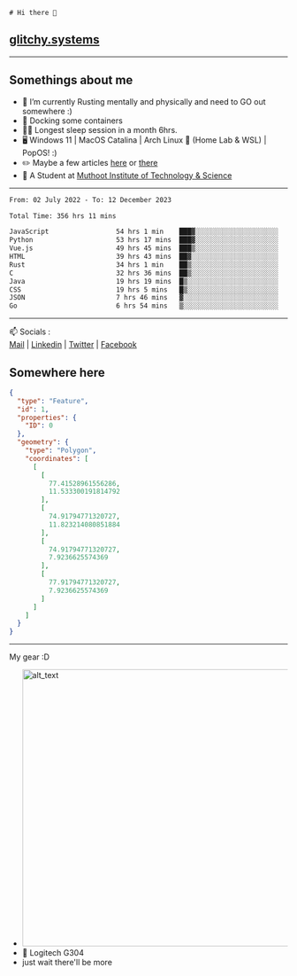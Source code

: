 ```
# Hi there 👋
```
## [glitchy.systems](https://glitchy.systems)
---

## Somethings about me



- 🌱 I’m currently Rusting mentally and physically and need to GO out somewhere :)
- 🐋 Docking some containers
- 😶‍🌫️ Longest sleep session in a month 6hrs.
- 🖥️ Windows 11 | MacOS Catalina | Arch Linux 🦩 (Home Lab & WSL) | PopOS! :)
- ✏️ Maybe a few articles [here](https://medium.com/@advaithnarayanan8) or [there](https://medium.com/@advaithnarayanan8)
- 📑 A Student at [Muthoot Institute of Technology & Science](https://mgmits.ac.in/)



---

<!--START_SECTION:waka-->

```txt
From: 02 July 2022 - To: 12 December 2023

Total Time: 356 hrs 11 mins

JavaScript                 54 hrs 1 min    ███▓░░░░░░░░░░░░░░░░░░░░░   15.17 %
Python                     53 hrs 17 mins  ███▓░░░░░░░░░░░░░░░░░░░░░   14.96 %
Vue.js                     49 hrs 45 mins  ███▒░░░░░░░░░░░░░░░░░░░░░   13.97 %
HTML                       39 hrs 43 mins  ██▓░░░░░░░░░░░░░░░░░░░░░░   11.15 %
Rust                       34 hrs 1 min    ██▒░░░░░░░░░░░░░░░░░░░░░░   09.55 %
C                          32 hrs 36 mins  ██▒░░░░░░░░░░░░░░░░░░░░░░   09.15 %
Java                       19 hrs 19 mins  █▒░░░░░░░░░░░░░░░░░░░░░░░   05.42 %
CSS                        19 hrs 5 mins   █▒░░░░░░░░░░░░░░░░░░░░░░░   05.36 %
JSON                       7 hrs 46 mins   ▓░░░░░░░░░░░░░░░░░░░░░░░░   02.18 %
Go                         6 hrs 54 mins   ▒░░░░░░░░░░░░░░░░░░░░░░░░   01.94 %
```

<!--END_SECTION:waka-->

---

📫 Socials :<br>
[Mail](mailto:advaithnarayanan8@gmail.com) | [Linkedin](https://www.linkedin.com/in/advaith-narayanan-a72152214/) | [Twitter](https://twitter.com/advaithnarayan) | [Facebook](https://screenmessage.com/qinq)

## Somewhere here

```geojson
{
  "type": "Feature",
  "id": 1,
  "properties": {
    "ID": 0
  },
  "geometry": {
    "type": "Polygon",
    "coordinates": [
      [
        [
          77.41528961556286,
          11.533300191814792
        ],
        [
          74.91794771320727,
          11.823214080851884
        ],
        [
          74.91794771320727,
          7.9236625574369
        ],
        [
          77.91794771320727,
          7.9236625574369
        ]
      ]
    ]
  }
}
```


--- 
My gear :D

- [<img alt="alt_text" width="500px" src="https://valid.x86.fr/cache/banner/xv24bv-6.png" />](https://valid.x86.fr/xv24bv)
- 🐁 Logitech G304
- just wait there'll be more

